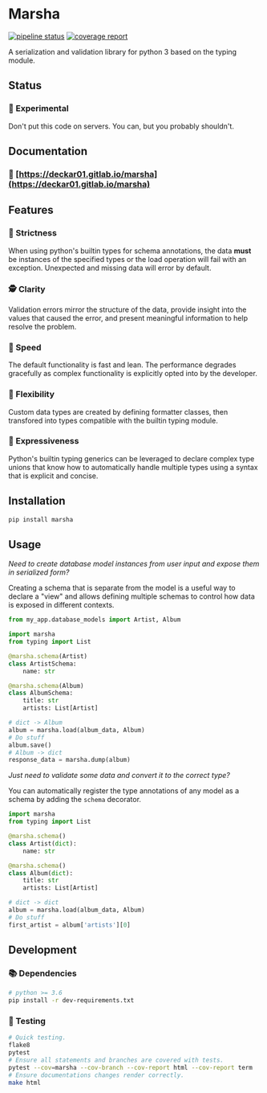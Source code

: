 # Marsha

[![pipeline status](https://gitlab.com/deckar01/marsha/badges/master/pipeline.svg)](https://gitlab.com/deckar01/marsha/commits/master)
[![coverage report](https://gitlab.com/deckar01/marsha/badges/master/coverage.svg)](https://gitlab.com/deckar01/marsha/commits/master)

A serialization and validation library for python 3 based on the typing module.

## Status

### 🔬 Experimental

Don't put this code on servers. You can, but you probably shouldn't.

## Documentation

### 📖 [https://deckar01.gitlab.io/marsha](https://deckar01.gitlab.io/marsha)

## Features

### 💂 Strictness

When using python's builtin types for schema annotations, the data **must** be
instances of the specified types or the load operation will fail with an exception.
Unexpected and missing data will error by default.

### 🕵 Clarity

Validation errors mirror the structure of the data, provide insight into the values
that caused the error, and present meaningful information to help resolve the problem.

### 🏃 Speed

The default functionality is fast and lean. The performance degrades gracefully as
complex functionality is explicitly opted into by the developer.

### 🤸 Flexibility

Custom data types are created by defining formatter classes, then transfored into
types compatible with the builtin typing module.

### 💃 Expressiveness

Python's builtin typing generics can be leveraged to declare complex type unions that
know how to automatically handle multiple types using a syntax that is explicit and concise.

## Installation

```sh
pip install marsha
```

## Usage

_Need to create database model instances from user input and expose them in serialized form?_

Creating a schema that is separate from the model is a useful way to declare a "view" and
allows defining multiple schemas to control how data is exposed in different contexts.

```py
from my_app.database_models import Artist, Album

import marsha
from typing import List

@marsha.schema(Artist)
class ArtistSchema:
    name: str

@marsha.schema(Album)
class AlbumSchema:
    title: str
    artists: List[Artist]

# dict -> Album
album = marsha.load(album_data, Album)
# Do stuff
album.save()
# Album -> dict
response_data = marsha.dump(album)
```

_Just need to validate some data and convert it to the correct type?_

You can automatically register the type annotations of any model as a schema by
adding the `schema` decorator.

```py
import marsha
from typing import List

@marsha.schema()
class Artist(dict):
    name: str

@marsha.schema()
class Album(dict):
    title: str
    artists: List[Artist]

# dict -> dict
album = marsha.load(album_data, Album)
# Do stuff
first_artist = album['artists'][0]
```

## Development

### 📚 Dependencies

```sh
# python >= 3.6
pip install -r dev-requirements.txt
```

### 🏅 Testing

```sh
# Quick testing.
flake8
pytest
# Ensure all statements and branches are covered with tests.
pytest --cov=marsha --cov-branch --cov-report html --cov-report term
# Ensure documentations changes render correctly.
make html
```
